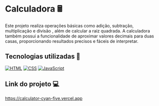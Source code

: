 # Calculadora 🖩

<p>
  Este projeto realiza operações básicas como adição, subtração, multiplicação e divisão
  , além de calcular a raiz quadrada. A calculadora também possui a funcionalidade de aproximar
  valores decimais para duas casas, proporcionando resultados precisos e fáceis de interpretar.
</p>

## Tecnologias utilizadas 🔧
[![HTML](https://img.shields.io/badge/HTML5-E34F26?style=for-the-badge&logo=html5&logoColor=white)](https://developer.mozilla.org/en-US/docs/Web/HTML)
[![CSS](https://img.shields.io/badge/CSS3-1572B6?style=for-the-badge&logo=css3&logoColor=white)](https://developer.mozilla.org/en-US/docs/Web/CSS)
[![JavaScript](https://img.shields.io/badge/JavaScript-F7DF1E?style=for-the-badge&logo=javascript&logoColor=black)](https://developer.mozilla.org/en-US/docs/Web/JavaScript)


## Link do projeto 💻
https://calculator-cyan-five.vercel.app

